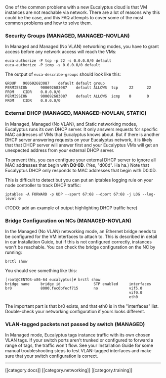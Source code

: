 One of the common problems with a new Eucalyptus cloud is that VM instances are not reachable via network. There are a lot of reasons why this could be the case, and this FAQ attempts to cover some of the most common problems and how to solve them.

### Security Groups (MANAGED, MANAGED-NOVLAN)

In Managed and Managed (No VLAN) networking modes, you have to grant access before any network access will reach the VMs:

```
euca-authorize -P tcp -p 22 -s 0.0.0.0/0 default
euca-authorize -P icmp -s 0.0.0.0/0 default
```
The output of `euca-describe-groups` should look like this:

```
GROUP   900692683087    default default group
PERMISSION      900692683087    default ALLOWS  tcp     22      22      FROM    CIDR    0.0.0.0/0
PERMISSION      900692683087    default ALLOWS  icmp    0       0       FROM    CIDR    0.0.0.0/0
```
### External DHCP (MANAGED, MANAGED-NOVLAN, STATIC)

In Managed, Managed (No VLAN), and Static networking modes, Eucalyptus runs its own DHCP server. It only answers requests for specific MAC addresses of VMs that Eucalyptus knows about. But if there is another DHCP server answering requests on your Eucalyptus network, it is likely that that DHCP server will answer first and your Eucalyptus VMs will get an unexpected address from your external DHCP server.

To prevent this, you can configure your external DHCP server to ignore all MAC addresses that begin with **D0:0D**. (Yes, "d00d". Ha ha.) Note that Eucalyptus DHCP only responds to MAC addresses that begin with D0:0D.

This is difficult to detect but you can put an iptables logging rule on your node controller to track DHCP traffic:

```
iptables -A FORWARD -p UDP --sport 67:68 --dport 67:68 -j LOG --log-level 0
```
(TODO: add an example of output highlighting DHCP traffic here)

### Bridge Configuration on NCs (MANAGED-NOVLAN)

In the Managed (No VLAN) networking mode, an Ethernet bridge needs to be configured for the VM interfaces to attach to. This is described in detail in our Installation Guide, but if this is not configured correctly, instances won't be reachable. You can check the bridge configuration on the NC by running:
```
brctl show
```
You should see something like this:

```
[root@CENTOS-x86-64 eucalyptus]# brctl show
bridge name     bridge id               STP enabled     interfaces
br0             8000.fec6bfecf715       no              vif5.0
                                                        vif0.0
                                                        eth0
```
The important part is that br0 exists, and that eth0 is in the "interfaces" list. Double-check your networking configuration if yours looks different.

### VLAN-tagged packets not passed by switch (MANAGED)

In Managed mode, Eucalyptus tags instance traffic with its own chosen VLAN tags. If your switch ports aren't trunked or configured to forward a range of tags, the traffic won't flow. See your Installation Guide for some manual troubleshooting steps to test VLAN-tagged interfaces and make sure that your switch configuration is correct.

*****

[[category.docs]]
[[category.networking]]
[[category.training]]